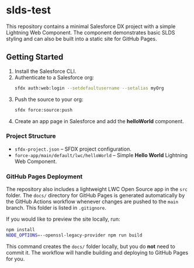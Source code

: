 # slds-test

This repository contains a minimal Salesforce DX project with a simple Lightning Web Component. The component demonstrates basic SLDS styling and can also be built into a static site for GitHub Pages.

## Getting Started

1. Install the Salesforce CLI.
2. Authenticate to a Salesforce org:
   ```bash
   sfdx auth:web:login --setdefaultusername --setalias myOrg
   ```
3. Push the source to your org:
   ```bash
   sfdx force:source:push
   ```
4. Create an app page in Salesforce and add the **helloWorld** component.

### Project Structure

- `sfdx-project.json` – SFDX project configuration.
- `force-app/main/default/lwc/helloWorld` – Simple **Hello World** Lightning Web Component.

### GitHub Pages Deployment

The repository also includes a lightweight LWC Open Source app in the `src` folder. The `docs/` directory for GitHub Pages is generated automatically by the
GitHub Actions workflow whenever changes are pushed to the `main` branch.
This folder is listed in `.gitignore`.

If you would like to preview the site locally, run:

```bash
npm install
NODE_OPTIONS=--openssl-legacy-provider npm run build
```

This command creates the `docs/` folder locally, but you do **not** need to
commit it. The workflow will handle building and deploying to GitHub Pages for
you.
